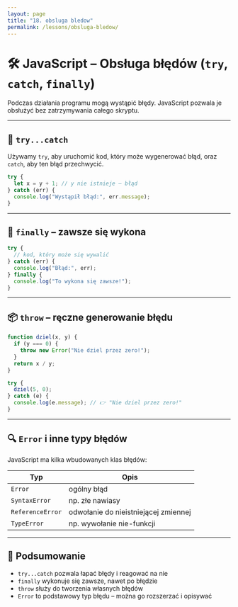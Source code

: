 ```yaml
---
layout: page
title: "18. obsluga bledow"
permalink: /lessons/obsluga-bledow/
---
```


# 🛠️ JavaScript – Obsługa błędów (`try`, `catch`, `finally`)

Podczas działania programu mogą wystąpić błędy. JavaScript pozwala je obsłużyć bez zatrzymywania całego skryptu.

---

## 🔹 `try...catch`

Używamy `try`, aby uruchomić kod, który może wygenerować błąd, oraz `catch`, aby ten błąd przechwycić.

```js
try {
  let x = y + 1; // y nie istnieje – błąd
} catch (err) {
  console.log("Wystąpił błąd:", err.message);
}
```

---

## 🔹 `finally` – zawsze się wykona

```js
try {
  // kod, który może się wywalić
} catch (err) {
  console.log("Błąd:", err);
} finally {
  console.log("To wykona się zawsze!");
}
```

---

## 📦 `throw` – ręczne generowanie błędu

```js
function dziel(x, y) {
  if (y === 0) {
    throw new Error("Nie dziel przez zero!");
  }
  return x / y;
}

try {
  dziel(5, 0);
} catch (e) {
  console.log(e.message); // 👉 "Nie dziel przez zero!"
}
```

---

## 🔍 `Error` i inne typy błędów

JavaScript ma kilka wbudowanych klas błędów:

| Typ             | Opis                         |
|------------------|------------------------------|
| `Error`          | ogólny błąd                  |
| `SyntaxError`    | np. złe nawiasy              |
| `ReferenceError` | odwołanie do nieistniejącej zmiennej |
| `TypeError`      | np. wywołanie nie-funkcji    |

---

## 🧠 Podsumowanie

- `try...catch` pozwala łapać błędy i reagować na nie
- `finally` wykonuje się zawsze, nawet po błędzie
- `throw` służy do tworzenia własnych błędów
- `Error` to podstawowy typ błędu – można go rozszerzać i opisywać


